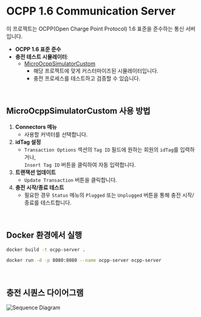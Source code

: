 # OCPP 1.6 Communication Server  
이 프로젝트는 OCPP(Open Charge Point Protocol) 1.6 표준을 준수하는 통신 서버입니다.
- **OCPP 1.6 표준 준수**
- **충전 테스트 시뮬레이터**:  
  - [MicroOcppSimulatorCustom](https://github.com/jh-chch/MicroOcppSimulator)  
    - 해당 프로젝트에 맞게 커스터마이즈된 시뮬레이터입니다.  
    - 충전 프로세스를 테스트하고 검증할 수 있습니다.  

<br/>

## MicroOcppSimulatorCustom 사용 방법  
1. **Connectors 메뉴**  
   - 사용할 커넥터를 선택합니다.  
2. **idTag 설정**  
   - `Transaction Options` 섹션의 `Tag ID` 필드에 원하는 회원의 `idTag`를 입력하거나,  
     `Insert Tag ID` 버튼을 클릭하여 자동 입력합니다.  
3. **트랜잭션 업데이트**  
   - `Update Transaction` 버튼을 클릭합니다.  
4. **충전 시작/종료 테스트**  
   - 필요한 경우 `Status` 메뉴의 `Plugged` 또는 `Unplugged` 버튼을 통해 충전 시작/종료를 테스트합니다.

<br/>

## Docker 환경에서 실행  
```bash
docker build -t ocpp-server .
```
```bash
docker run -d -p 8080:8080 --name ocpp-server ocpp-server
```

<br/>

## 충전 시퀀스 다이어그램
![Sequence Diagram](https://github.com/user-attachments/assets/966cc245-666e-4338-98e4-b6d722b1076d) 
